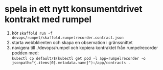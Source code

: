
# spela in ett nytt konsumentdrivet kontrakt med rumpel
1. kör ```skaffold run -f devops/rumpel/skaffold.rumpelrecorder.contract.json```  
2. starta webbklienten och skapa en observation i gränssnittet
3. navigera till ./devops/rumpel och kopiera kontraktet från rumpelrecorder podden med:   
```kubectl cp default/$(kubectl get pod -l app=rumpelrecorder -o jsonpath="{.items[0].metadata.name}"):/app/contracts .```  


